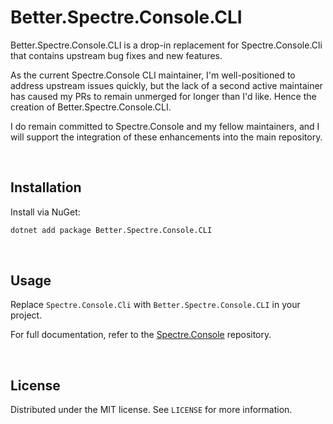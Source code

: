 # Better.Spectre.Console.CLI

Better.Spectre.Console.CLI is a drop-in replacement for Spectre.Console.Cli that contains upstream bug fixes and new features. 

As the current Spectre.Console CLI maintainer, I'm well-positioned to address upstream issues quickly, but the lack of a second active maintainer has caused my PRs to remain unmerged for longer than I'd like. Hence the creation of Better.Spectre.Console.CLI. 

I do remain committed to Spectre.Console and my fellow maintainers, and I will support the integration of these enhancements into the main repository.

<br />


## Installation
Install via NuGet:

```bash
dotnet add package Better.Spectre.Console.CLI
```

<br />


## Usage
Replace `Spectre.Console.Cli` with `Better.Spectre.Console.CLI` in your project.

For full documentation, refer to the [Spectre.Console](https://github.com/spectresystems/spectre.console) repository.

<br />


## License
Distributed under the MIT license. See `LICENSE` for more information.
